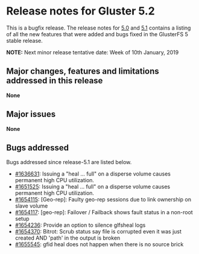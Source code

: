 # Release notes for Gluster 5.2

This is a bugfix release. The release notes for [5.0](5.0.md) and [5.1](5.1.md) contains
a listing of all the new features that were added and bugs fixed in the
GlusterFS 5 stable release.

**NOTE:** Next minor release tentative date: Week of 10th January, 2019

## Major changes, features and limitations addressed in this release

**None**

## Major issues

**None**

## Bugs addressed

Bugs addressed since release-5.1 are listed below.

- [#1636631](https://bugzilla.redhat.com/1636631): Issuing a "heal ... full" on a disperse volume causes permanent high CPU utilization.
- [#1651525](https://bugzilla.redhat.com/1651525): Issuing a "heal ... full" on a disperse volume causes permanent high CPU utilization.
- [#1654115](https://bugzilla.redhat.com/1654115): [Geo-rep]: Faulty geo-rep sessions due to link ownership on slave volume
- [#1654117](https://bugzilla.redhat.com/1654117): [geo-rep]: Failover / Failback shows fault status in a non-root setup
- [#1654236](https://bugzilla.redhat.com/1654236): Provide an option to silence glfsheal logs
- [#1654370](https://bugzilla.redhat.com/1654370): Bitrot: Scrub status say file is corrupted even it was just created AND 'path' in the output is broken
- [#1655545](https://bugzilla.redhat.com/1655545): gfid heal does not happen when there is no source brick
